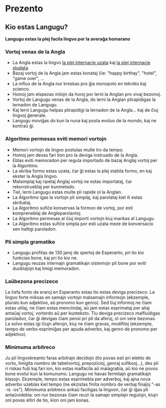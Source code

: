 # Prezento
## Kio estas Langugu?
**Langugu estas la plej facila lingvo por la averaĝa homarano**

### Vortoj venas de la Angla
* La Angla estas la lingvo [la plej internacie uzata](https://en.wikipedia.org/wiki/List_of_territorial_entities_where_English_is_an_official_language) kaj [la plej internacie studata](https://en.wikipedia.org/wiki/List_of_languages_by_total_number_of_speakers).
* Bazaj vortoj de la Angla jam estas konataj ĉie: "happy birthay", "hotel", "game over", ...
* La influo de la Angla nur kreskas pro ĝia monopolo en tekniko kaj scienco.
* Homoj jam elspezas milojn da horoj por lerni la Anglan pro vivaj bezonoj.
* Vortoj de Langugu venas de la Angla, do lerni la Anglan plirapidigas la lernadon de Langugu.
* Kaj lerni Langugu helpas plirapidigi la lernadon de la Angla... kaj de ĉiuj lingvoj ĝenerale.
* Langugu moviĝas do kun la nuna kaj posta evoluo de la mondo, kaj ne kontraŭ ĝi.

### Algoritmo permesas eviti memori vortojn
* Memori vortojn de lingvo postulas multe tro da tempo.
* Homoj jam devas fari tion pro la deviga instruado de la Angla.
* Eblas eviti memoradon per regula importado de bazaj Anglaj vortoj per la Algoritmo.
* La skriba formo estas uzata, ĉar ĝi estas la plej stabila formo, en kaj ekster la Angla lingvo.
* Malsimplaj kaj ripetaj Anglaj vortoj ne estas importataj, ĉar rekonstrueblaj per kunmetado.
* Tiel, lerni Langugu estas multe pli rapide ol la Anglan.
* La Algoritmo igas la vortojn pli simplaj, kaj parolataj kiel ili estas skribataj.
* La Algoritmo sufiĉe konservas la formon de vortoj, por esti kompreneblaj de Angleparolantoj.
* La Algoritmo permesas al ĉiuj importi vortojn kiuj mankas al Langugu.
* La Algoritmo estas sufiĉe simpla por esti uzata meze de konversacio sen haltigi paroladon.

### Pli simpla gramatiko
* Langugu profitas de 130 jaroj de spertoj de Esperanto, pri tio kio funkcias bone, kaj pri tio kio ne.
* Langugu reuzas internajn gramatikajn sistemojn pli bone por eviti duoblaĵojn kaj limigi memoradon.

### Laŭbezona precizeco
La ĉefa fonto de eraroj en Esperanto estas tio estas deviga precizeco. La lingvo forte miksas en samajn vortojn malsamajn informojn (ekzemple, pluralo kun adjektivo, aŭ pronomo kun genro). Sed tiuj informoj ne ĉiam estas utilaj, ne ĉiam estas menciindaj, aŭ jam estas esprimataj per aliaj antaŭaj vortoj, vortordo aŭ per kunteksto. Tiu deviga precizeco malfluidigas paroladon, ĉar ĝi devigas ĉiam pensi pri pli da aferoj, ol oni vere bezonas. La solvo estas igi ĉiujn aferojn, kiuj ne ĉiam gravas, modifiloj (ekzemple, tempo de verbo esprimiĝas per apuda adverbo, kaj genro de pronomo per adjektivo).

### Minimuma arbitreco
Ju pli lingvokreanto faras arbitrajn decidojn (tio povas esti pri elekto de vorto, limigita nombro de tabelvortoj, prepozicioj, genraj sufiksoj...), des pli ri riskas fuŝi kaj fari ion, kio estas malfacila aŭ malagrabla, aŭ kio ne povos bone evolui kun la komunumo. Langugu ne havas fermitajn gramatikajn klasojn. Ekzemple, tempo estas esprimebla per adverboj, kaj ajna nova adverbo uzeblas kiel tempo (ne ekzistas finita nombro de verbaj finaĵoj "-as -is -os"). Minimuma arbitreco ankaŭ faciligas la lingvon, ĉar ĝi iĝas pli antaŭvidebla: oni nur bezonas ĉiam reuzi la samajn simplajn regulojn, kiujn oni povas eltiri de tio, kion oni jam konas.